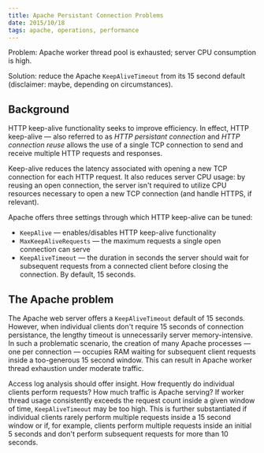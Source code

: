```yaml
---
title: Apache Persistant Connection Problems
date: 2015/10/18
tags: apache, operations, performance
---
```


Problem: Apache worker thread pool is exhausted; server CPU consumption is high.

Solution: reduce the Apache `KeepAliveTimeout` from its 15 second default (disclaimer: maybe, depending on circumstances).

## Background

HTTP keep-alive functionality seeks to improve efficiency. In effect, HTTP keep-alive &mdash; also referred to as _HTTP persistant connection_ and _HTTP connection reuse_ allows the use of a single TCP connection to send and receive multiple HTTP requests and responses.

Keep-alive reduces the latency associated with opening a new TCP connection for each HTTP request. It also reduces server CPU usage: by reusing an open connection, the server isn't required to utilize CPU resources necessary to open a new TCP connection (and handle HTTPS, if relevant).

Apache offers three settings through which HTTP keep-alive can be tuned:

* `KeepAlive` &mdash; enables/disables HTTP keep-alive functionality
* `MaxKeepAliveRequests` &mdash; the maximum requests a single open connection can serve
* `KeepAliveTimeout` &mdash; the duration in seconds the server should wait for subsequent requests from a connected client before closing the connection. By default, 15 seconds.

## The Apache problem

The Apache web server offers a `KeepAliveTimeout` default of 15 seconds. However, when individual clients don't require 15 seconds of connection persistance, the lengthy timeout is unnecessarily server memory-intensive. In such a problematic scenario, the creation of many Apache processes &mdash; one per connection &mdash; occupies RAM waiting for subsequent client requests inside a too-generous 15 second window. This can result in Apache worker thread exhaustion under moderate traffic.

Access log analysis should offer insight. How frequently do individual clients perform requests? How much traffic is Apache serving? If worker thread usage consistently exceeds the request count inside a given window of time, `KeepAliveTimeout` may be too high. This is further substantiated if individual clients rarely perform multiple requests inside a 15 second window or if, for example, clients perform multiple requests inside an initial 5 seconds and don't perform subsequent requests for more than 10 seconds.
